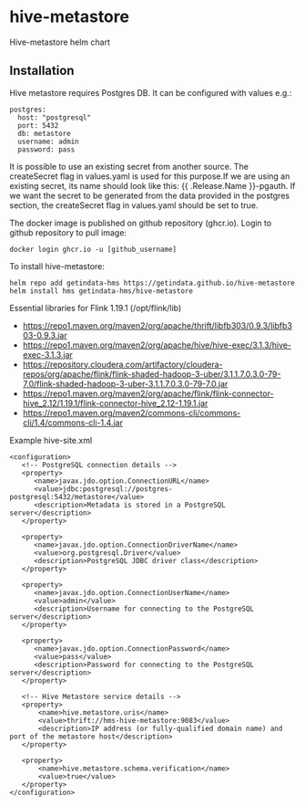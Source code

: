 # hive-metastore
Hive-metastore helm chart
## Installation
Hive metastore requires Postgres DB. It can be configured with values e.g.:
```
postgres:
  host: "postgresql"
  port: 5432
  db: metastore
  username: admin
  password: pass
```
It is possible to use an existing secret from another source. The createSecret flag in values.yaml is used for this purpose.If we are using an existing secret, its name should look like this: {{ .Release.Name }}-pgauth. If we want the secret to be generated from the data provided in the postgres section, the createSecret flag in values.yaml should be set to true.

The docker image is published on github repository (ghcr.io). Login to github repository to pull image:
```
docker login ghcr.io -u [github_username]
```
To install hive-metastore:
```
helm repo add getindata-hms https://getindata.github.io/hive-metastore
helm install hms getindata-hms/hive-metastore
```
Essential libraries for Flink 1.19.1
(/opt/flink/lib)

 - https://repo1.maven.org/maven2/org/apache/thrift/libfb303/0.9.3/libfb303-0.9.3.jar
 - https://repo1.maven.org/maven2/org/apache/hive/hive-exec/3.1.3/hive-exec-3.1.3.jar
 - https://repository.cloudera.com/artifactory/cloudera-repos/org/apache/flink/flink-shaded-hadoop-3-uber/3.1.1.7.0.3.0-79-7.0/flink-shaded-hadoop-3-uber-3.1.1.7.0.3.0-79-7.0.jar
 - https://repo1.maven.org/maven2/org/apache/flink/flink-connector-hive_2.12/1.19.1/flink-connector-hive_2.12-1.19.1.jar
 - https://repo1.maven.org/maven2/commons-cli/commons-cli/1.4/commons-cli-1.4.jar

Example hive-site.xml
```
<configuration>
   <!-- PostgreSQL connection details -->
   <property>
      <name>javax.jdo.option.ConnectionURL</name>
      <value>jdbc:postgresql://postgres-postgresql:5432/metastore</value>
      <description>Metadata is stored in a PostgreSQL server</description>
   </property>

   <property>
      <name>javax.jdo.option.ConnectionDriverName</name>
      <value>org.postgresql.Driver</value>
      <description>PostgreSQL JDBC driver class</description>
   </property>

   <property>
      <name>javax.jdo.option.ConnectionUserName</name>
      <value>admin</value>
      <description>Username for connecting to the PostgreSQL server</description>
   </property>

   <property>
      <name>javax.jdo.option.ConnectionPassword</name>
      <value>pass</value>
      <description>Password for connecting to the PostgreSQL server</description>
   </property>

   <!-- Hive Metastore service details -->
   <property>
       <name>hive.metastore.uris</name>
       <value>thrift://hms-hive-metastore:9083</value>
       <description>IP address (or fully-qualified domain name) and port of the metastore host</description>
   </property>

   <property>
       <name>hive.metastore.schema.verification</name>
       <value>true</value>
   </property>
</configuration>
```
